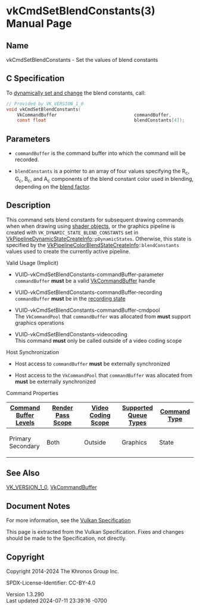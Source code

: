 # vkCmdSetBlendConstants(3) Manual Page

## Name

vkCmdSetBlendConstants - Set the values of blend constants



## <a href="#_c_specification" class="anchor"></a>C Specification

To <a
href="https://registry.khronos.org/vulkan/specs/1.3-extensions/html/vkspec.html#pipelines-dynamic-state"
target="_blank" rel="noopener">dynamically set and change</a> the blend
constants, call:

``` c
// Provided by VK_VERSION_1_0
void vkCmdSetBlendConstants(
    VkCommandBuffer                             commandBuffer,
    const float                                 blendConstants[4]);
```

## <a href="#_parameters" class="anchor"></a>Parameters

- `commandBuffer` is the command buffer into which the command will be
  recorded.

- `blendConstants` is a pointer to an array of four values specifying
  the R<sub>c</sub>, G<sub>c</sub>, B<sub>c</sub>, and A<sub>c</sub>
  components of the blend constant color used in blending, depending on
  the <a
  href="https://registry.khronos.org/vulkan/specs/1.3-extensions/html/vkspec.html#framebuffer-blendfactors"
  target="_blank" rel="noopener">blend factor</a>.

## <a href="#_description" class="anchor"></a>Description

This command sets blend constants for subsequent drawing commands when
when drawing using <a
href="https://registry.khronos.org/vulkan/specs/1.3-extensions/html/vkspec.html#shaders-objects"
target="_blank" rel="noopener">shader objects</a>, or the graphics
pipeline is created with `VK_DYNAMIC_STATE_BLEND_CONSTANTS` set in
[VkPipelineDynamicStateCreateInfo](https://registry.khronos.org/vulkan/specs/1.3-extensions/man/html/VkPipelineDynamicStateCreateInfo.html)::`pDynamicStates`.
Otherwise, this state is specified by the
[VkPipelineColorBlendStateCreateInfo](https://registry.khronos.org/vulkan/specs/1.3-extensions/man/html/VkPipelineColorBlendStateCreateInfo.html)::`blendConstants`
values used to create the currently active pipeline.

Valid Usage (Implicit)

- <a href="#VUID-vkCmdSetBlendConstants-commandBuffer-parameter"
  id="VUID-vkCmdSetBlendConstants-commandBuffer-parameter"></a>
  VUID-vkCmdSetBlendConstants-commandBuffer-parameter  
  `commandBuffer` **must** be a valid
  [VkCommandBuffer](https://registry.khronos.org/vulkan/specs/1.3-extensions/man/html/VkCommandBuffer.html) handle

- <a href="#VUID-vkCmdSetBlendConstants-commandBuffer-recording"
  id="VUID-vkCmdSetBlendConstants-commandBuffer-recording"></a>
  VUID-vkCmdSetBlendConstants-commandBuffer-recording  
  `commandBuffer` **must** be in the [recording
  state](#commandbuffers-lifecycle)

- <a href="#VUID-vkCmdSetBlendConstants-commandBuffer-cmdpool"
  id="VUID-vkCmdSetBlendConstants-commandBuffer-cmdpool"></a>
  VUID-vkCmdSetBlendConstants-commandBuffer-cmdpool  
  The `VkCommandPool` that `commandBuffer` was allocated from **must**
  support graphics operations

- <a href="#VUID-vkCmdSetBlendConstants-videocoding"
  id="VUID-vkCmdSetBlendConstants-videocoding"></a>
  VUID-vkCmdSetBlendConstants-videocoding  
  This command **must** only be called outside of a video coding scope

Host Synchronization

- Host access to `commandBuffer` **must** be externally synchronized

- Host access to the `VkCommandPool` that `commandBuffer` was allocated
  from **must** be externally synchronized

Command Properties

<table class="tableblock frame-all grid-all stretch">
<colgroup>
<col style="width: 20%" />
<col style="width: 20%" />
<col style="width: 20%" />
<col style="width: 20%" />
<col style="width: 20%" />
</colgroup>
<thead>
<tr>
<th class="tableblock halign-left valign-top"><a
href="#VkCommandBufferLevel">Command Buffer Levels</a></th>
<th class="tableblock halign-left valign-top"><a
href="#vkCmdBeginRenderPass">Render Pass Scope</a></th>
<th class="tableblock halign-left valign-top"><a
href="#vkCmdBeginVideoCodingKHR">Video Coding Scope</a></th>
<th class="tableblock halign-left valign-top"><a
href="#VkQueueFlagBits">Supported Queue Types</a></th>
<th class="tableblock halign-left valign-top"><a
href="#fundamentals-queueoperation-command-types">Command Type</a></th>
</tr>
</thead>
<tbody>
<tr>
<td class="tableblock halign-left valign-top"><p>Primary<br />
Secondary</p></td>
<td class="tableblock halign-left valign-top"><p>Both</p></td>
<td class="tableblock halign-left valign-top"><p>Outside</p></td>
<td class="tableblock halign-left valign-top"><p>Graphics</p></td>
<td class="tableblock halign-left valign-top"><p>State</p></td>
</tr>
</tbody>
</table>

## <a href="#_see_also" class="anchor"></a>See Also

[VK_VERSION_1_0](https://registry.khronos.org/vulkan/specs/1.3-extensions/man/html/VK_VERSION_1_0.html),
[VkCommandBuffer](https://registry.khronos.org/vulkan/specs/1.3-extensions/man/html/VkCommandBuffer.html)

## <a href="#_document_notes" class="anchor"></a>Document Notes

For more information, see the <a
href="https://registry.khronos.org/vulkan/specs/1.3-extensions/html/vkspec.html#vkCmdSetBlendConstants"
target="_blank" rel="noopener">Vulkan Specification</a>

This page is extracted from the Vulkan Specification. Fixes and changes
should be made to the Specification, not directly.

## <a href="#_copyright" class="anchor"></a>Copyright

Copyright 2014-2024 The Khronos Group Inc.

SPDX-License-Identifier: CC-BY-4.0

Version 1.3.290  
Last updated 2024-07-11 23:39:16 -0700
